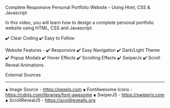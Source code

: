 Complete Responsive Personal Portfolio Website - Using Html, CSS & Javascript

In this video, you will learn how to design a complete personal portfolio website using HTML, CSS and Javascript.

✔️ Clear Coding
✔️ Easy to Follow

Website Features -
✔️ Responsive
✔️ Easy Navigation
✔️ Dark/Light Theme
✔️ Popup Modals
✔️ Hover Effects
✔️ Scrolling Effects
✔️ SwiperJs
✔️ Scroll Reveal Animations

External Sources

---

∎ Image Source - https://pexels.com
∎ FontAwesome Icons - https://cdnjs.com/libraries/font-awesome
∎ SwiperJS - https://swiperjs.com
∎ ScrollRevealJS - https://scrollrevealjs.org
